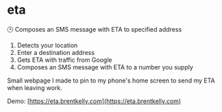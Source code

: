 # eta
🕒 Composes an SMS message with ETA to specified address

1. Detects your location
2. Enter a destination address
3. Gets ETA with traffic from Google
4. Composes an SMS message with ETA to a number you supply

Small webpage I made to pin to my phone's home screen to send my ETA when leaving work.

Demo: [https://eta.brentkelly.com](https://eta.brentkelly.com)
